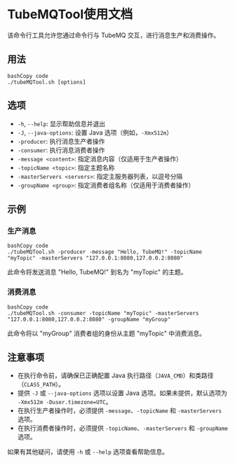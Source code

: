 # TubeMQTool使用文档

该命令行工具允许您通过命令行与 TubeMQ 交互，进行消息生产和消费操作。

## 用法

```
bashCopy code
./tubeMQTool.sh [options]
```

## 选项

- `-h`, `--help`: 显示帮助信息并退出
- `-J`, `--java-options`: 设置 Java 选项（例如，`-Xmx512m`）
- `-producer`: 执行消息生产者操作
- `-consumer`: 执行消息消费者操作
- `-message <content>`: 指定消息内容（仅适用于生产者操作）
- `-topicName <topic>`: 指定主题名称
- `-masterServers <servers>`: 指定主服务器列表，以逗号分隔
- `-groupName <group>`: 指定消费者组名称（仅适用于消费者操作）

## 示例

### 生产消息

```
bashCopy code
./tubeMQTool.sh -producer -message "Hello, TubeMQ!" -topicName "myTopic" -masterServers "127.0.0.1:8080,127.0.0.2:8080"
```

此命令将发送消息 "Hello, TubeMQ!" 到名为 "myTopic" 的主题。

### 消费消息

```
bashCopy code
./tubeMQTool.sh -consumer -topicName "myTopic" -masterServers "127.0.0.1:8080,127.0.0.2:8080" -groupName "myGroup"
```

此命令将以 "myGroup" 消费者组的身份从主题 "myTopic" 中消费消息。

## 注意事项

- 在执行命令前，请确保已正确配置 Java 执行路径（`JAVA_CMD`）和类路径（`CLASS_PATH`）。
- 提供 `-J` 或 `--java-options` 选项以设置 Java 选项。如果未提供，默认选项为 `-Xmx512m -Duser.timezone=UTC`。
- 在执行生产者操作时，必须提供 `-message`、`-topicName` 和 `-masterServers` 选项。
- 在执行消费者操作时，必须提供 `-topicName`、`-masterServers` 和 `-groupName` 选项。

如果有其他疑问，请使用 `-h` 或 `--help` 选项查看帮助信息。